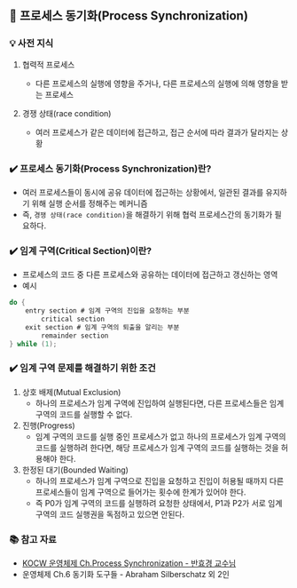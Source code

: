 ## 📌 프로세스 동기화(Process Synchronization)

### 💡 사전 지식
1. 협력적 프로세스
    - 다른 프로세스의 실행에 영향을 주거나, 다른 프로세스의 실행에 의해 영향을 받는 프로세스

2. 경쟁 상태(race condition)
    - 여러 프로세스가 같은 데이터에 접근하고, 접근 순서에 따라 결과가 달라지는 상황

### ✔️ 프로세스 동기화(Process Synchronization)란?
- 여러 프로세스들이 동시에 공유 데이터에 접근하는 상황에서, 일관된 결과를 유지하기 위해 실행 순서를 정해주는 메커니즘
- 즉, `경쟁 상태(race condition)`을 해결하기 위해 협럭 프로세스간의 동기화가 필요하다.

### ✔️ 임계 구역(Critical Section)이란?
- 프로세스의 코드 중 다른 프로세스와 공유하는 데이터에 접근하고 갱신하는 영역
- 예시
```c
do {
	entry section # 임계 구역의 진입을 요청하는 부분
	    critical section
	exit section # 임계 구역의 퇴출을 알리는 부분
	    remainder section
} while (1);
```

### ✔️ 임계 구역 문제를 해결하기 위한 조건
1. 상호 배제(Mutual Exclusion)
    - 하나의 프로세스가 임계 구역에 진입하여 실행된다면, 다른  프로세스들은 임계 구역의 코드를 실행할 수 없다.
2. 진행(Progress)
    - 임계 구역의 코드를 실행 중인 프로세스가 없고 하나의 프로세스가 임계 구역의 코드를 실행하려 한다면, 해당 프로세스가 임계 구역의 코드를 실행하는 것을 허용해야 한다.
3. 한정된 대기(Bounded Waiting)
    - 하나의 프로세스가 임계 구역으로 진입을 요청하고 진입이 허용될 때까지 다른 프로세스들이 임계 구역으로 들어가는 횟수에 한계가 있어야 한다.
    - 즉 P0가 임계 구역의 코드를 실행하려 요청한 상태에서, P1과 P2가 서로 임계 구역의 코드 실행권을 독점하고 있으면 안된다.

### 📚 참고 자료
- [KOCW 운영체제 Ch.Process Synchronization - 반효경 교수님](http://www.kocw.net/home/search/kemView.do?kemId=1046323)
- 운영체제 Ch.6 동기화 도구들 - Abraham Silberschatz 외 2인